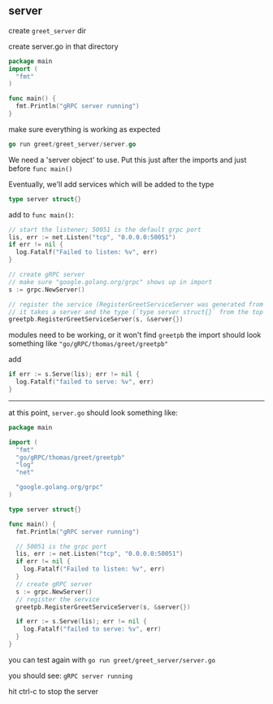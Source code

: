 ## server

create `greet_server` dir

create server.go in that directory

```go
package main
import (
  "fmt"
)

func main() {
  fmt.Println("gRPC server running")
}
```

make sure everything is working as expected

```go
go run greet/greet_server/server.go
```

We need a 'server object' to use. Put this just after the imports and just before `func main()`

Eventually, we'll add services which will be added to the type

```go
type server struct{}
```

add to `func main()`:

```go
// start the listener; 50051 is the default grpc port
lis, err := net.Listen("tcp", "0.0.0.0:50051")
if err != nil {
  log.Fatalf("Failed to listen: %v", err)
}
```

```go
// create gRPC server
// make sure "google.golang.org/grpc" shows up in import
s := grpc.NewServer()

// register the service (RegisterGreetServiceServer was generated from greet.proto into the file greet.pb.go)
// it takes a server and the type (`type server struct{}` from the top of the file)
greetpb.RegisterGreetServiceServer(s, &server{})
```

modules need to be working, or it won't find `greetpb`
the import should look something like `"go/gRPC/thomas/greet/greetpb"`

add

```go
if err := s.Serve(lis); err != nil {
  log.Fatalf("failed to serve: %v", err)
}
```

---
at this point, `server.go` should look something like:

```go
package main

import (
  "fmt"
  "go/gRPC/thomas/greet/greetpb"
  "log"
  "net"

  "google.golang.org/grpc"
)

type server struct{}

func main() {
  fmt.Println("gRPC server running")

  // 50051 is the grpc port
  lis, err := net.Listen("tcp", "0.0.0.0:50051")
  if err != nil {
    log.Fatalf("Failed to listen: %v", err)
  }
  // create gRPC server
  s := grpc.NewServer()
  // register the service
  greetpb.RegisterGreetServiceServer(s, &server{})

  if err := s.Serve(lis); err != nil {
    log.Fatalf("failed to serve: %v", err)
  }
}
```

you can test again with `go run greet/greet_server/server.go`

you should see: `gRPC server running`

hit ctrl-c to stop the server
